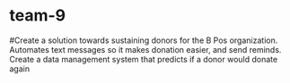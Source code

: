 # team-9

#Create a solution towards sustaining donors for the B Pos organization. Automates text messages so it makes donation easier, and send reminds. Create a data management system that predicts if a donor would donate again 
